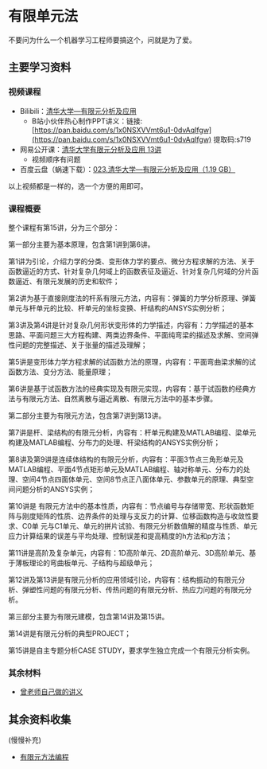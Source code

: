 # 有限单元法

不要问为什么一个机器学习工程师要搞这个，问就是为了爱。

## 主要学习资料

### 视频课程

* Bilibili：[清华大学—有限元分析及应用](https://www.bilibili.com/video/av25035770)
  * B站小伙伴热心制作PPT讲义：链接:[https://pan.baidu.com/s/1x0NSXVVmt6u1-0dvAqIfgw](https://pan.baidu.com/s/1x0NSXVVmt6u1-0dvAqIfgw) 提取码:s719
* 网易公开课：[清华大学有限元分析及应用 13讲](https://open.163.com/newview/movie/free?pid=WFTMARPBG)
  * 视频顺序有问题
* 百度云盘（蜗速下载）：[023.清华大学—有限元分析及应用（1.19 GB）](https://pan.baidu.com/s/1pJn0hcR)

以上视频都是一样的，选一个方便的用即可。

### 课程概要

整个课程有第15讲，分为三个部分：

第一部分主要为基本原理，包含第1讲到第6讲。

第1讲为引论，介绍力学的分类、变形体力学的要点、微分方程求解的方法、关于函数逼近的方式、针对复杂几何域上的函数表征及逼近、针对复杂几何域的分片函数逼近、有限元发展的历史和软件；

第2讲为基于直接刚度法的杆系有限元方法，内容有：弹簧的力学分析原理、弹簧单元与杆单元的比较、杆单元的坐标变换、杆结构的ANSYS实例分析；

第3讲及第4讲是针对复杂几何形状变形体的力学描述，内容有：力学描述的基本思路、平面问题三大方程构建、两类边界条件、平面纯弯梁的描述及求解、空间弹性问题的完整描述、关于张量的描述及理解；

第5讲是变形体力学方程求解的试函数方法的原理，内容有：平面弯曲梁求解的试函数方法、变分方法、能量原理；

第6讲是基于试函数方法的经典实现及有限元实现，内容有：基于试函数的经典方法与有限元方法、自然离散与逼近离散、有限元方法中的基本步骤。

第二部分主要为有限元方法，包含第7讲到第13讲。

第7讲是杆、梁结构的有限元分析，内容有：杆单元构建及MATLAB编程、梁单元构建及MATLAB编程、分布力的处理、杆梁结构的ANSYS实例分析；

第8讲及第9讲是连续体结构的有限元分析，内容有：平面3节点三角形单元及MATLAB编程、平面4节点矩形单元及MATLAB编程、轴对称单元、分布力的处理、空间4节点四面体单元、空间8节点正八面体单元、参数单元的原理、典型空间问题分析的ANSYS实例；

第10讲是 有限元方法中的基本性质，内容有：节点编号与存储带宽、形状函数矩阵与刚度矩阵的性质、边界条件的处理与支反力的计算、位移函数构造与收敛性要求、C0单 元与C1单元、单元的拼片试验、有限元分析数值解的精度与性质、单元应力计算结果的误差与平均处理、控制误差和提高精度的h方法和p方法；

第11讲是高阶及复杂单元，内容有：1D高阶单元、2D高阶单元、3D高阶单元、基于薄板理论的弯曲板单元、子结构与超级单元；

第12讲及第13讲是有限元分析的应用领域引论，内容有：结构振动的有限元分析、弹塑性问题的有限元分析、传热问题的有限元分析、热应力问题的有限元分析。

第三部分主要为有限元建模，包含第14讲及第15讲。

第14讲是有限元分析的典型PROJECT；

第15讲是自主专题分析CASE STUDY，要求学生独立完成一个有限元分析实例。

### 其余材料

* [曾老师自己做的讲义](https://www.academia.edu/34293909/%E6%9C%89%E9%99%90%E5%85%83%E5%88%86%E6%9E%90%E5%9F%BA%E7%A1%80%E6%95%99%E7%A8%8B\_Fundamentals\_of\_Finite\_Element\_Analysis)

## 其余资料收集

(慢慢补充)

* [有限元方法编程](http://cstam.org.cn/static/old/upload/fckeditor/%E6%9C%89%E9%99%90%E5%85%83%E6%96%B9%E6%B3%95%E7%BC%96%E7%A8%8B%20%20%EF%BC%88%E7%AC%AC%E4%B8%89%E7%89%88%EF%BC%89.pdf)
